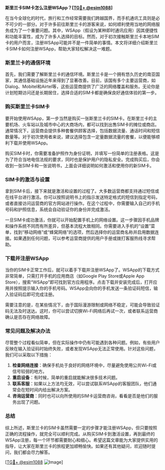 **斯里兰卡SIM卡怎么注册WSApp？[[TG💪+ @esim1088](https://t.me/s/esim1088)]**

在当今全球化的时代，旅行和工作经常需要我们跨越国界，而手机通讯工具则是必不可少的一部分。对于许多前往斯里兰卡的游客来说，如何顺利使用当地的网络服务成为了一个重要问题。其中，WSApp（假设为某种即时通讯应用）因其便捷性和功能丰富性，成为了许多人选择的目标。然而，对于初次接触斯里兰卡本地SIM卡的用户而言，注册WSApp可能并不是一件简单的事情。本文将详细介绍斯里兰卡SIM卡如何注册WSApp，帮助大家轻松解决这一难题。

### 斯里兰卡的通信环境

首先，我们需要了解斯里兰卡的通信环境。斯里兰卡是一个拥有悠久历史的南亚国家，其通信基础设施近年来得到了显著改善。目前，该国有多个主要运营商，如Dialog、Mobitel和Airtel等，这些运营商提供了广泛的网络覆盖和服务。无论你是计划短期访问还是长期居住，选择合适的SIM卡都是确保良好通信体验的第一步。

### 购买斯里兰卡SIM卡

要开始使用WSApp，第一步当然是购买一张斯里兰卡的SIM卡。在斯里兰卡的主要机场、火车站以及城市中心的大商场内，都可以找到出售SIM卡的摊位或商店。通常情况下，运营商会提供多种套餐供顾客选择，包括数据流量、通话时间和短信数量等。对于初次使用者来说，建议选择包含一定量数据流量的套餐，以便能够顺利下载并使用WSApp。

购买SIM卡时，你需要准备护照作为身份证明，并填写一份简单的注册表格。这是为了符合当地电信法规的要求，同时也是保护用户的隐私安全。完成购买后，你会收到一张SIM卡和一张说明书，上面会详细说明如何激活和使用你的新SIM卡。

### SIM卡的激活与设置

拿到SIM卡后，接下来就是激活和设置的过程了。大多数运营商都支持通过短信或在线平台进行激活。你可以按照说明书上的指示发送特定格式的短信到指定号码，或者直接访问运营商的官方网站进行操作。在这个过程中，你需要输入自己的手机号码和护照信息，系统会自动验证你的身份并完成激活。

一旦SIM卡成功激活，你就可以开始配置手机上的网络设置。这一步骤因手机品牌和操作系统不同而有所差异，但基本流程大致相同。你需要进入手机的“设置”菜单，找到“移动网络”或“蜂窝网络”的选项，然后选择你的运营商名称并启用数据连接。如果遇到任何问题，可以参考运营商提供的用户手册或拨打客服热线寻求帮助。

### 下载并注册WSApp

当你的SIM卡正常工作后，就可以着手下载并注册WSApp了。WSApp的下载方式非常简单，只需打开手机的应用商店（如Google Play Store或Apple App Store），搜索“WSApp”即可找到官方应用程序。点击下载并安装完成后，打开应用并按照提示输入你的手机号码。WSApp会向你的手机发送一条验证码短信，输入验证码后即可完成注册。

需要注意的是，在某些情况下，由于国际漫游限制或网络不稳定，可能会导致验证码无法及时送达。这时，你可以尝试切换Wi-Fi网络后再试一次，或者联系运营商确认是否存在网络故障。

### 常见问题及解决办法

尽管整个过程看似简单，但在实际操作中仍有可能遇到各种问题。例如，有些用户反映在输入验证码时始终失败，或者发现WSApp无法正常使用。针对这些问题，我们可以采取以下措施：

1. **检查网络连接**：确保手机处于良好的网络环境中，尽量避免使用公共Wi-Fi或信号较弱的地方。
2. **重启设备**：有时候，简单的重启就能解决很多技术问题。
3. **联系客服**：如果以上方法均无效，可以尝试联系WSApp的客服团队，他们通常会在短时间内给出解决方案。
4. **咨询运营商**：同时也可以向所使用的SIM卡运营商咨询，看看是否是他们的服务出现了问题。

### 总结

综上所述，斯里兰卡的SIM卡虽然需要一定的步骤才能注册WSApp，但只要按照正确的流程操作，就完全可以顺利完成。从购买SIM卡到激活设置，再到最终的WSApp注册，每一个环节都需要耐心和细心。希望这篇文章能为大家提供实用的指导，让大家在斯里兰卡的旅程更加顺畅愉快。如果还有其他疑问，欢迎随时提问，我们都会尽力解答。

[[TG💪+ @esim1088](https://t.me/s/esim1088) ![Image](https://i.postimg.cc/4NQfJmqS/Snipaste-2025-05-13-00-14-12.png)]